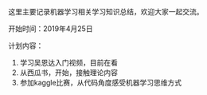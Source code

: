 这里主要记录机器学习相关学习知识总结，欢迎大家一起交流。

开始时间：2019年4月25日

计划内容：

1. 学习吴恩达入门视频，目前在看
2. 从西瓜书，开始，接触理论内容
3. 参加kaggle比赛，从代码角度感受机器学习思维方式

